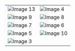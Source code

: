 | | |
|---|---|
| ![Image 13](https://github.com/KillianLucas/01/assets/63927363/7e7c179d-f0f7-4dd3-a3a0-6a750ba86f17) | ![Image 4](https://github.com/KillianLucas/01/assets/63927363/a920b172-179b-48ad-b21b-aa016955ee93) |
| ![Image 9](https://github.com/KillianLucas/01/assets/63927363/18c4a7d7-ce15-4597-ad90-28d0133321dd) | ![Image 8](https://github.com/KillianLucas/01/assets/63927363/d93bb4b0-dada-41c2-94aa-e156f40e4e00) |
| ![Image 7](https://github.com/KillianLucas/01/assets/63927363/cae5fa56-3016-4d5c-a2d9-2d1a0bb8ead7) | ![Image 6](https://github.com/KillianLucas/01/assets/63927363/7c502082-336b-436b-ab69-605878451592) |
| ![Image 5](https://github.com/KillianLucas/01/assets/63927363/bcaafacd-8af0-42a0-a3d5-91b1f1769311) | ![Image 10](https://github.com/KillianLucas/01/assets/63927363/9d1fc091-d19a-4b22-9866-90a0711e0f3d) |
| ![Image 3](https://github.com/KillianLucas/01/assets/63927363/51c0f95d-f8b7-4e2e-b4f4-f8beea219b88) | |
